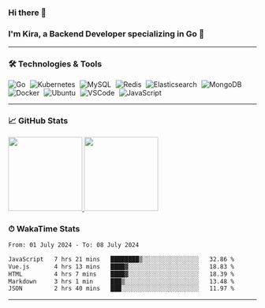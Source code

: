 ### Hi there 👋

### I'm Kira, a Backend Developer specializing in Go 🚀

---

### 🛠 Technologies & Tools

<div>
  <img src="https://img.shields.io/badge/-Go-00ADD8?style=flat&logo=go&logoColor=white" alt="Go" style="margin-right: 5px;" />
  <img src="https://img.shields.io/badge/-Kubernetes-326CE5?style=flat&logo=kubernetes&logoColor=white" alt="Kubernetes" style="margin-right: 5px;" />
  <img src="https://img.shields.io/badge/-MySQL-4479A1?style=flat&logo=mysql&logoColor=white" alt="MySQL" style="margin-right: 5px;" />
  <img src="https://img.shields.io/badge/-Redis-DC382D?style=flat&logo=redis&logoColor=white" alt="Redis" style="margin-right: 5px;" />
  <img src="https://img.shields.io/badge/-Elasticsearch-005571?style=flat&logo=elasticsearch&logoColor=white" alt="Elasticsearch" style="margin-right: 5px;" />
  <img src="https://img.shields.io/badge/-MongoDB-47A248?style=flat&logo=mongodb&logoColor=white" alt="MongoDB" style="margin-right: 5px;" />
  <img src="https://img.shields.io/badge/-Docker-2496ED?style=flat&logo=docker&logoColor=white" alt="Docker" style="margin-right: 5px;" />
  <img src="https://img.shields.io/badge/-Ubuntu-E95420?style=flat&logo=ubuntu&logoColor=white" alt="Ubuntu" style="margin-right: 5px;" />
  <img src="https://img.shields.io/badge/-VSCode-007ACC?style=flat&logo=visual-studio-code&logoColor=white" alt="VSCode" style="margin-right: 5px;" />
  <img src="https://img.shields.io/badge/-JavaScript-F7DF1E?style=flat&logo=javascript&logoColor=black" alt="JavaScript" style="margin-right: 5px;" />
</div>

---

### 📈 GitHub Stats

<a href="https://github.com/kwstars">
  <img height="150em" src="https://github-readme-stats.vercel.app/api?username=kwstars&show_icons=true&theme=default&count_private=true" />
  <img height="150em" src="https://github-readme-stats.vercel.app/api/top-langs/?username=kwstars&theme=default&layout=compact" />
</a>

### ⏱ WakaTime Stats

<!--START_SECTION:waka-->

```txt
From: 01 July 2024 - To: 08 July 2024

JavaScript   7 hrs 21 mins   ████████▒░░░░░░░░░░░░░░░░   32.86 %
Vue.js       4 hrs 13 mins   ████▓░░░░░░░░░░░░░░░░░░░░   18.83 %
HTML         4 hrs 7 mins    ████▓░░░░░░░░░░░░░░░░░░░░   18.39 %
Markdown     3 hrs 1 min     ███▒░░░░░░░░░░░░░░░░░░░░░   13.48 %
JSON         2 hrs 40 mins   ███░░░░░░░░░░░░░░░░░░░░░░   11.97 %
```

<!--END_SECTION:waka-->

---
